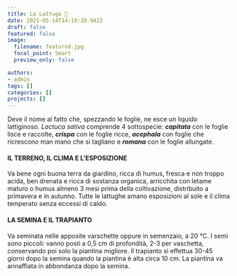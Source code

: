 ```yaml
---
title: La Lattuga 🥬 
date: 2021-05-14T14:19:20.942Z
draft: false
featured: false
image:
  filename: featured.jpg
  focal_point: Smart
  preview_only: false

authors:
- admin
tags: []
categories: []
projects: []
---
```

<!--StartFragment-->

Deve il nome al fatto che, spezzando le foglie, ne esce un liquido lattiginoso. *Lactuca sativa* comprende 4 sottospecie: ***capitata*** con le foglie lisce e raccolte, ***crispa*** con le foglie ricce, ***acephala*** con foglie che ricrescono man mano che si tagliano e ***romana*** con le foglie allungate.

#### IL TERRENO, IL CLIMA E L'ESPOSIZIONE

Va bene ogni buona terra da giardino, ricca di humus, fresca e non troppo acida, ben drenata e ricca di sostanza organica, arricchita con letame maturo o humus almeno 3 mesi prima della coltivazione, distribuito a primavera e in autunno. Tutte le lattughe amano esposizioni al sole e il clima temperato senza eccessi di caldo.

#### LA SEMINA E IL TRAPIANTO

Va seminata nelle apposite varschette oppure in semenzaio, a 20 °C. I semi sono piccoli: vanno posti a 0,5 cm di profondità, 2-3 per vaschetta, conservando poi solo la piantina migliore. Il trapianto si effettua 30-45 giorni dopo la semina quando la piantina è alta circa 10 cm. La piantina va annaffiata in abbondanza dopo la semina.

<!--EndFragment-->

